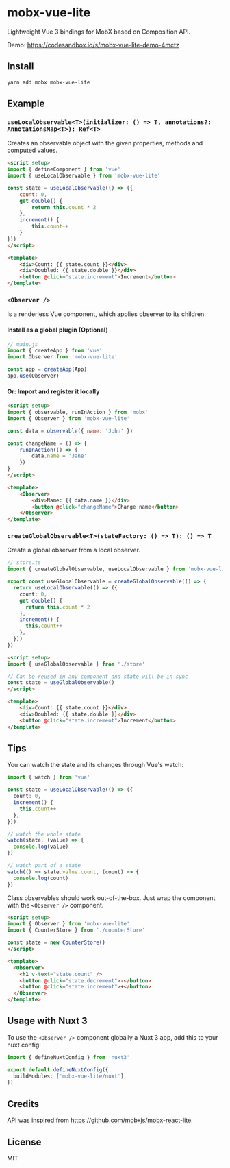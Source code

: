 # mobx-vue-lite

Lightweight Vue 3 bindings for MobX based on Composition API.

Demo: https://codesandbox.io/s/mobx-vue-lite-demo-4mctz

## Install

```sh
yarn add mobx mobx-vue-lite
```

## Example

### **`useLocalObservable<T>(initializer: () => T, annotations?: AnnotationsMap<T>): Ref<T>`**

Creates an observable object with the given properties, methods and computed values.

```html
<script setup>
import { defineComponent } from 'vue'
import { useLocalObservable } from 'mobx-vue-lite'

const state = useLocalObservable(() => ({
    count: 0,
    get double() {
        return this.count * 2
    },
    increment() {
        this.count++
    }
}))
</script>

<template>
    <div>Count: {{ state.count }}</div>
    <div>Doubled: {{ state.double }}</div>
    <button @click="state.increment">Increment</button>
</template>
```

### **`<Observer />`**

Is a renderless Vue component, which applies observer to its children.

#### Install as a global plugin (Optional)

```ts
// main.js
import { createApp } from 'vue'
import Observer from 'mobx-vue-lite'

const app = createApp(App)
app.use(Observer)
```

#### Or: Import and register it locally

```html
<script setup>
import { observable, runInAction } from 'mobx'
import { Observer } from 'mobx-vue-lite'

const data = observable({ name: 'John' })

const changeName = () => {
    runInAction(() => {
        data.name = 'Jane'
    })
}
</script>

<template>
    <Observer>
        <div>Name: {{ data.name }}</div>
        <button @click="changeName">Change name</button>
    </Observer>
</template>
```

### **`createGlobalObservable<T>(stateFactory: () => T): () => T`**

Create a global observer from a local observer.

```ts
// store.ts
import { createGlobalObservable, useLocalObservable } from 'mobx-vue-lite'

export const useGlobalObservable = createGlobalObservable(() => {
  return useLocalObservable(() => ({
    count: 0,
    get double() {
      return this.count * 2
    },
    increment() {
      this.count++
    },
  }))
})
```

```html
<script setup>
import { useGlobalObservable } from './store'

// Can be reused in any component and state will be in sync
const state = useGlobalObservable()
</script>

<template>
    <div>Count: {{ state.count }}</div>
    <div>Doubled: {{ state.double }}</div>
    <button @click="state.increment">Increment</button>
</template>
```

## Tips

You can watch the state and its changes through Vue's watch:

```ts
import { watch } from 'vue'

const state = useLocalObservable(() => ({
  count: 0,
  increment() {
    this.count++
  },
}))

// watch the whole state
watch(state, (value) => {
  console.log(value)
})

// watch part of a state
watch(() => state.value.count, (count) => {
  console.log(count)
})
```

Class observables should work out-of-the-box. Just wrap the component with the `<Observer />` component.

```html
<script setup>
import { Observer } from 'mobx-vue-lite'
import { CounterStore } from './counterStore'

const state = new CounterStore()
</script>

<template>
  <Observer>
    <h1 v-text="state.count" />
    <button @click="state.decrement">-</button>
    <button @click="state.increment">+</button>
  </Observer>
</template>
```

## Usage with Nuxt 3

To use the `<Observer />` component globally a Nuxt 3 app, add this to your nuxt config:

```ts
import { defineNuxtConfig } from 'nuxt3'

export default defineNuxtConfig({
  buildModules: ['mobx-vue-lite/nuxt'],
})
```

## Credits

API was inspired from https://github.com/mobxjs/mobx-react-lite.

## License

MIT
